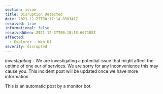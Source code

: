 ```yaml
---
section: issue
title: Disruption Detected
date: 2021-12-27T00:17:14.038341Z
resolved: true
informational: false
resolvedWhen: 2021-12-27T00:18:18.667108Z
affected:
  - Explorer - Web UI
severity: disrupted
---
```

*Investigating* - We are investigating a potential issue that might affect the uptime of one our of services. We are sorry for any inconvenience this may cause you. This incident post will be updated once we have more information.

This is an automatic post by a monitor bot.
        